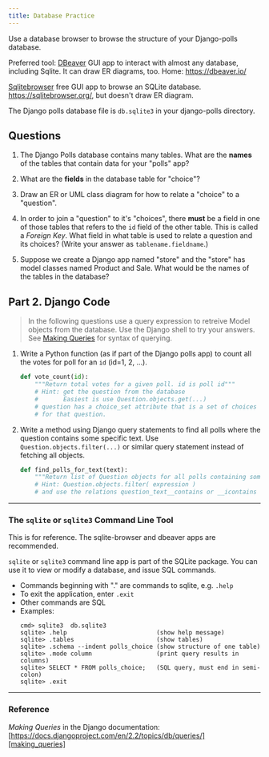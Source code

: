```yaml
---
title: Database Practice
---
```


Use a database browser to browse the structure of your Django-polls database.

Preferred tool: [DBeaver](https://dbeaver.io/) GUI app to interact with almost any database, including Sqlite. It can draw ER diagrams, too. Home: <https://dbeaver.io/>

[Sqlitebrowser](https://sqlitebrowser.org/) free GUI app to browse an SQLite database. https://sqlitebrowser.org/, but doesn't draw ER diagram.

The Django polls database file is `db.sqlite3` in your django-polls directory.


## Questions

1. The Django Polls database contains many tables.  What are the **names** of the tables that contain data for your "polls" app?


2. What are the **fields** in the database table for "choice"?


3. Draw an ER or UML class diagram for how to relate a "choice" to a "question".


4. In order to join a "question" to it's "choices", there **must** be a field in one of those tables that refers to the `id` field of the other table.  This is called a *Foreign Key*.  What field in what table is used to relate a question and its choices?  (Write your answer as `tablename.fieldname`.)


5. Suppose we create a Django app named "store" and the "store" has model classes named Product and Sale.  What would be the names of the tables in the database?



## Part 2. Django Code

> In the following questions use a query expression to retreive
> Model objects from the database.
> Use the Django shell to try your answers.
> See [Making Queries][making_queries] for syntax of querying.

1. Write a Python function (as if part of the Django polls app) to count all the votes for poll for an `id` (id=1, 2, ...).
   ```python
   def vote_count(id):
       """Return total votes for a given poll. id is poll id"""
       # Hint: get the question from the database 
       #       Easiest is use Question.objects.get(...) 
       # question has a choice_set attribute that is a set of choices
       # for that question.

   ```

2. Write a method using Django query statements to find all polls where the question contains some specific text.  Use `Question.objects.filter(...)` or similar query statement instead of fetching all objects.
   ```python
   def find_polls_for_text(text):
       """Return list of Question objects for all polls containing some text"""
       # Hint: Question.objects.filter( expression )
       # and use the relations question_text__contains or __icontains 

   ```

---

### The `sqlite` or `sqlite3` Command Line Tool

This is for reference. The sqlite-browser and dbeaver apps are recommended.

`sqlite` or `sqlite3` command line app is part of the SQLite package. 
You can use it to view or modify a database, and issue SQL commands.

* Commands beginning with "." are commands to sqlite, e.g. `.help`
* To exit the application, enter `.exit`
* Other commands are SQL
* Examples:
  ```
  cmd> sqlite3  db.sqlite3
  sqlite> .help                         (show help message)
  sqlite> .tables                       (show tables)
  sqlite> .schema --indent polls_choice (show structure of one table)
  sqlite> .mode column                  (print query results in columns)
  sqlite> SELECT * FROM polls_choice;   (SQL query, must end in semi-colon)
  sqlite> .exit
  ```

---
### Reference

*Making Queries* in the Django documentation: 
[https://docs.djangoproject.com/en/2.2/topics/db/queries/][making_queries]

[making_queries]: https://docs.djangoproject.com/en/2.2/topics/db/queries/

